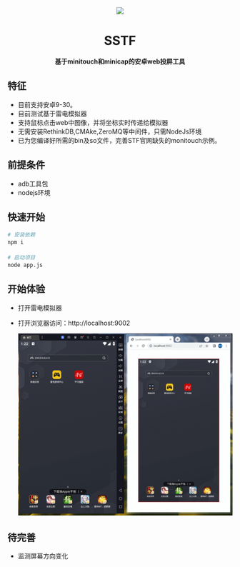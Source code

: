 <p align="center">
    <img src=https://avatars.githubusercontent.com/u/10271434?v=4 width=138/>
</p>
<h1 align="center">SSTF</h1>
<p align="center"><strong>基于minitouch和minicap的安卓web投屏工具</strong></p>


## 特征

- 目前支持安卓9-30。
- 目前测试基于雷电模拟器
- 支持鼠标点击web中图像，并将坐标实时传递给模拟器
- 无需安装RethinkDB,CMAke,ZeroMQ等中间件，只需NodeJs环境
- 已为您编译好所需的bin及so文件，完善STF官网缺失的monitouch示例。


## 前提条件

- adb工具包
- nodejs环境

## 快速开始


```sh
# 安装依赖
npm i

# 启动项目
node app.js

```

## 开始体验

- 打开雷电模拟器
- 打开浏览器访问：http://localhost:9002


  ![image](sstf.gif)


## 待完善

- 监测屏幕方向变化

